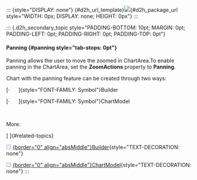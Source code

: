 ::: {style="DISPLAY: none"}
[](ms-xhelp:///?Id=d2h_url_template){#d2h_url_template}![](!package_url!){#d2h_package_url style="WIDTH: 0px; DISPLAY: none; HEIGHT: 0px"}
:::

::: {.d2h_secondary_topic style="PADDING-BOTTOM: 10pt; MARGIN: 0pt; PADDING-LEFT: 0pt; PADDING-RIGHT: 0pt; PADDING-TOP: 0pt"}
#### Panning {#panning style="tab-stops: 0pt"}

Panning allows the user to move the zoomed in ChartArea.To enable panning in the ChartArea, set the **ZoomActions** property to **Panning**.

Chart with the panning feature can be created through two ways:

[·      ]{style="FONT-FAMILY: Symbol"}Builder

[·      ]{style="FONT-FAMILY: Symbol"}ChartModel

 

More:

[ ]{#related-topics}

[![](button.gif){border="0" align="absMiddle"}Builder](ms-xhelp:///?Id=75787194-3d2a-4be8-a87f-b058cda9e821){style="TEXT-DECORATION: none"}

[![](button.gif){border="0" align="absMiddle"}ChartModel](ms-xhelp:///?Id=5456d6fa-7fbf-41b1-8150-502e67a1df9d){style="TEXT-DECORATION: none"}
:::
